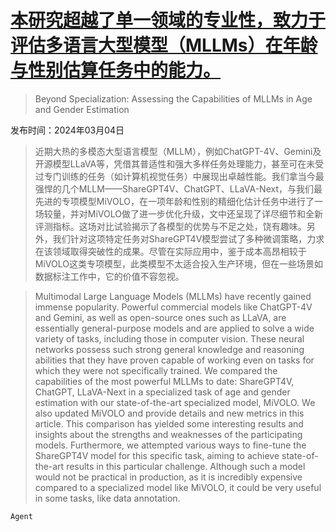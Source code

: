 # [本研究超越了单一领域的专业性，致力于评估多语言大型模型（MLLMs）在年龄与性别估算任务中的能力。](https://arxiv.org/abs/2403.02302)

> Beyond Specialization: Assessing the Capabilities of MLLMs in Age and Gender Estimation

发布时间：2024年03月04日

> 近期大热的多模态大型语言模型（MLLM），例如ChatGPT-4V、Gemini及开源模型LLaVA等，凭借其普适性和强大多样任务处理能力，甚至可在未受过专门训练的任务（如计算机视觉任务）中展现出卓越性能。我们拿当今最强悍的几个MLLM——ShareGPT4V、ChatGPT、LLaVA-Next，与我们最先进的专项模型MiVOLO，在一项年龄和性别的精细化估计任务中进行了一场较量，并对MiVOLO做了进一步优化升级，文中还呈现了详尽细节和全新评测指标。这场对比试验揭示了各模型的优势与不足之处，饶有趣味。另外，我们针对这项特定任务对ShareGPT4V模型尝试了多种微调策略，力求在该领域取得突破性的成果。尽管在实际应用中，鉴于成本高昂相较于MiVOLO这类专项模型，此类模型不太适合投入生产环境，但在一些场景如数据标注工作中，它的价值不容忽视。

> Multimodal Large Language Models (MLLMs) have recently gained immense popularity. Powerful commercial models like ChatGPT-4V and Gemini, as well as open-source ones such as LLaVA, are essentially general-purpose models and are applied to solve a wide variety of tasks, including those in computer vision. These neural networks possess such strong general knowledge and reasoning abilities that they have proven capable of working even on tasks for which they were not specifically trained. We compared the capabilities of the most powerful MLLMs to date: ShareGPT4V, ChatGPT, LLaVA-Next in a specialized task of age and gender estimation with our state-of-the-art specialized model, MiVOLO. We also updated MiVOLO and provide details and new metrics in this article. This comparison has yielded some interesting results and insights about the strengths and weaknesses of the participating models. Furthermore, we attempted various ways to fine-tune the ShareGPT4V model for this specific task, aiming to achieve state-of-the-art results in this particular challenge. Although such a model would not be practical in production, as it is incredibly expensive compared to a specialized model like MiVOLO, it could be very useful in some tasks, like data annotation.

`Agent`